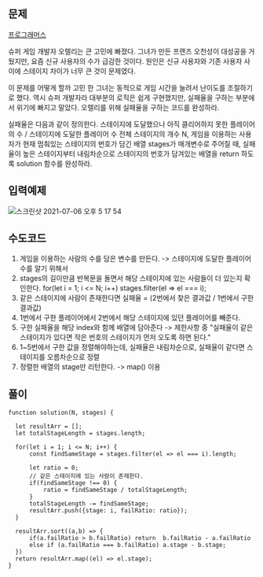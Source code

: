 ## 문제

[프로그래머스](https://programmers.co.kr/learn/courses/30/lessons/42889)

슈퍼 게임 개발자 오렐리는 큰 고민에 빠졌다. 그녀가 만든 프랜즈 오천성이 대성공을 거뒀지만, 요즘 신규 사용자의 수가 급감한 것이다. 원인은 신규 사용자와 기존 사용자 사이에 스테이지 차이가 너무 큰 것이 문제였다.

이 문제를 어떻게 할까 고민 한 그녀는 동적으로 게임 시간을 늘려서 난이도를 조절하기로 했다. 역시 슈퍼 개발자라 대부분의 로직은 쉽게 구현했지만, 실패율을 구하는 부분에서 위기에 빠지고 말았다. 오렐리를 위해 실패율을 구하는 코드를 완성하라.

실패율은 다음과 같이 정의한다.
스테이지에 도달했으나 아직 클리어하지 못한 플레이어의 수 / 스테이지에 도달한 플레이어 수
전체 스테이지의 개수 N, 게임을 이용하는 사용자가 현재 멈춰있는 스테이지의 번호가 담긴 배열 stages가 매개변수로 주어질 때, 실패율이 높은 스테이지부터 내림차순으로 스테이지의 번호가 담겨있는 배열을 return 하도록 solution 함수를 완성하라.

## 입력예제

![스크린샷 2021-07-06 오후 5 17 54](https://user-images.githubusercontent.com/72539723/124566537-1ab13a00-de7e-11eb-8ce7-97b2e6d6bc15.png)

## 수도코드

1. 게임을 이용하는 사람의 수를 담은 변수를 만든다. -> 스테이지에 도달한 플레이어 수를 알기 위해서
2. stages의 길이만큼 반복문을 돌면서 해당 스테이지에 있는 사람들이 더 있는지 확인한다. for(let i = 1; i <= N; i++) stages.filter(el => el === i);
3. 같은 스테이지에 사람이 존재한다면 실패율 = (2번에서 찾은 결과값 / 1번에서 구한 결과값)
4. 1번에서 구한 플레이어에서 2번에서 해당 스테이지에 있던 플레이어를 빼준다.
5. 구한 실패율을 해당 index와 함께 배열에 담아준다 -> 제한사항 중 "실패율이 같은 스테이지가 있다면 작은 번호의 스테이지가 먼저 오도록 하면 된다."
6. 1~5번에서 구한 값을 정렬해야하는데, 실패율은 내림차순으로, 실패율이 같다면 스테이지를 오름차순으로 정렬
7. 정렬한 배열의 stage만 리턴한다. -> map() 이용

## 풀이

```
function solution(N, stages) {

  let resultArr = [];
  let totalStageLength = stages.length;

  for(let i = 1; i <= N; i++) {
      const findSameStage = stages.filter(el => el === i).length;

      let ratio = 0;
      // 같은 스테이지에 있는 사람이 존재한다.
      if(findSameStage !== 0) {
          ratio = findSameStage / totalStageLength;
      }
      totalStageLength -= findSameStage;
      resultArr.push({stage: i, failRatio: ratio});
  }

  resultArr.sort((a,b) => {
      if(a.failRatio > b.failRatio) return  b.failRatio - a.failRatio
      else if (a.failRatio === b.failRatio) a.stage - b.stage;
  })
  return resultArr.map((el) => el.stage);
}
```
